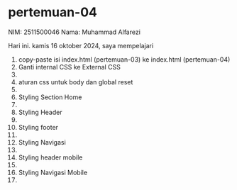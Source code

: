 # pertemuan-04

 NIM: 2511500046
 Nama: Muhammad Alfarezi

 Hari ini. kamis 16 oktober 2024, saya mempelajari
 <ol>
 <li> copy-paste isi index.html (pertemuan-03) ke index.html (pertemuan-04) </li>
 <li> Ganti internal CSS ke External CSS <li>
 <li> aturan css untuk body dan global reset <li>
 <li> Styling Section Home <li>
 <li> Styling Header <li>
 <li> Styling footer <li>
 <li> Styling Navigasi <li>
 <li> Styling header mobile <li>
 <li> Styling Navigasi Mobile <li>
 <ol>